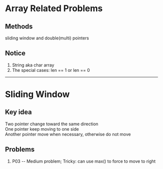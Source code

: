 # Array Related Problems
## Methods
sliding window and double(multi) pointers
## Notice
1. String aka char array
2. The special cases: len == 1 or len == 0

---
# Sliding Window
## Key idea
Two pointer change toward the same direction \
One pointer keep moving to one side \
Another pointer move when necessary, otherwise do not move
## Problems
1. P03 -- Medium problem; Tricky: can use max() to force to move to right